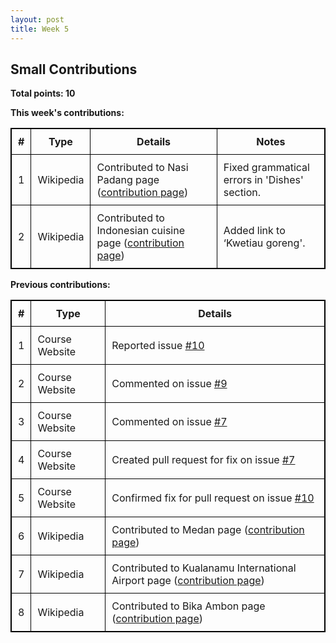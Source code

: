 ```yaml
---
layout: post
title: Week 5
---
```


Small Contributions
-------------------

 
**Total points: 10**  

**This week's contributions:**  

|**#**|**Type**|**Details**|**Notes**|
|-----|--------|-----------|---------|
|1|Wikipedia|Contributed to Nasi Padang page ([contribution page](https://en.wikipedia.org/wiki/Special:Contributions/Ravenclaw14))|Fixed grammatical errors in 'Dishes' section.|
|2|Wikipedia|Contributed to Indonesian cuisine page ([contribution page](https://en.wikipedia.org/wiki/Special:Contributions/Ravenclaw14))|Added link to ‘Kwetiau goreng'.|



**Previous contributions:**

|**#**|**Type**|**Details**|
|-----|--------|-----------|
|1|Course Website|Reported issue [#10](https://github.com/joannakl/cs480_s18/issues/10)|
|2|Course Website|Commented on issue [#9](https://github.com/joannakl/cs480_s18/issues/9)|
|3|Course Website|Commented on issue [#7](https://github.com/joannakl/cs480_s18/issues/7)|
|4|Course Website|Created pull request for fix on issue [#7](https://github.com/joannakl/cs480_s18/pull/52)|
|5|Course Website|Confirmed fix for pull request on issue [#10](https://github.com/joannakl/cs480_s18/pull/68)|
|6|Wikipedia|Contributed to Medan page ([contribution page](https://en.wikipedia.org/wiki/Special:Contributions/Ravenclaw14))|
|7|Wikipedia|Contributed to Kualanamu International Airport page ([contribution page](https://en.wikipedia.org/wiki/Special:Contributions/Ravenclaw14))|
|8|Wikipedia|Contributed to Bika Ambon page ([contribution page](https://en.wikipedia.org/wiki/Special:Contributions/Ravenclaw14))|


<style>
    table {
        border-collapse:collapse;
        border: 1px solid black;
    }
    th, td {
        border: 1px solid black;
        padding: 10px;
    }
</style>
